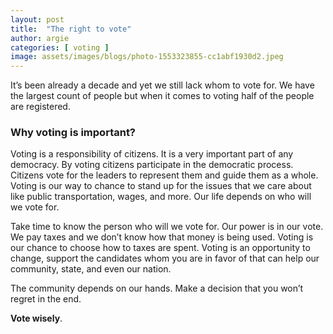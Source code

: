 ```yaml
---
layout: post
title:  "The right to vote"
author: argie
categories: [ voting ]
image: assets/images/blogs/photo-1553323855-cc1abf1930d2.jpeg
---
```


It’s been already a decade and yet we still lack whom to vote for. We have the largest count of people but when it comes to voting half of the people are registered. 

### Why voting is important? 

Voting is a responsibility of citizens. It is a very important part of any democracy.  By voting citizens participate in the democratic process. Citizens vote for the leaders to represent them and guide them as a whole. Voting is our way to chance to stand up for the issues that we care about like public transportation, wages, and more. Our life depends on who will we vote for.

Take time to know the person who will we vote for. Our power is in our vote. We pay taxes and we don’t know how that money is being used.  Voting is our chance to choose how to taxes are spent. Voting is an opportunity to change, support the candidates whom you are in favor of that can help our community, state, and even our nation. 


The community depends on our hands. Make a decision that you won’t regret in the end. 

**Vote wisely**.